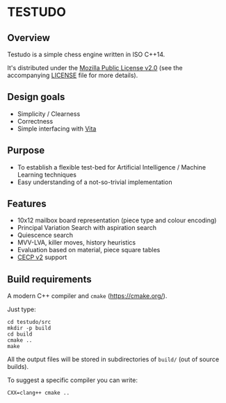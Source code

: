 # TESTUDO

## Overview

Testudo is a simple chess engine written in ISO C++14.

It's distributed under the [Mozilla Public License v2.0][2] (see the accompanying [LICENSE][3] file for more details).

## Design goals

- Simplicity / Clearness
- Correctness
- Simple interfacing with [Vita][1]

## Purpose

- To establish a flexible test-bed for Artificial Intelligence / Machine Learning techniques
- Easy understanding of a not-so-trivial implementation

## Features

- 10x12 mailbox board representation (piece type and colour encoding)
- Principal Variation Search with aspiration search
- Quiescence search
- MVV-LVA, killer moves, history heuristics
- Evaluation based on material, piece square tables
- [CECP v2][4] support

## Build requirements

A modern C++ compiler and `cmake` (https://cmake.org/).

Just type:

```shell
cd testudo/src
mkdir -p build
cd build
cmake ..
make
```

All the output files will be stored in subdirectories of `build/` (out of source builds).

To suggest a specific compiler you can write:

```shell
CXX=clang++ cmake ..
```

[1]: https://github.com/morinim/vita
[2]: https://www.mozilla.org/MPL/2.0/
[3]: https://github.com/morinim/testudo/blob/master/LICENSE
[4]: https://www.gnu.org/software/xboard/engine-intf.html